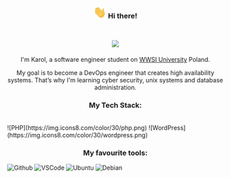 <h3 align="center"> <img src="https://raw.githubusercontent.com/ABSphreak/ABSphreak/master/gifs/Hi.gif" width="30px"> Hi there!</h3>
  </br>
<p align="center">
<img src="https://media3.giphy.com/media/TV81wZQA4zcc4YTNfC/giphy.gif"> 
  </br>
    </br>
I'm Karol, a software engineer student on <a href="https://wwsi.edu.pl/">WWSI University</a> Poland. 
</p>

<p  align="center">
My goal is to become a DevOps engineer that creates high availability systems. That’s why I'm learning cyber security, unix systems and database administration.
</p>
<h3 align="center">
My Tech Stack:
</h3>
<br/>
![PHP](https://img.icons8.com/color/30/php.png)
![WordPress](https://img.icons8.com/color/30/wordpress.png)


<br/>
<h3 align="center">
My favourite tools:
</h3>

![Github](https://img.icons8.com/material-outlined/30/github.png)
![VSCode](https://img.icons8.com/color/30/visual-studio-code-2019.png)
![Ubuntu](https://img.icons8.com/color/30/ubuntu--v1.png)
![Debian](https://img.icons8.com/color/30/debian.png)

